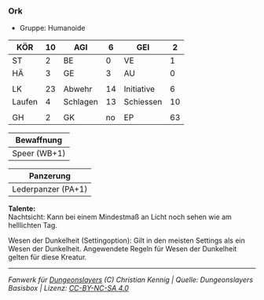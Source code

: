 ### Ork  
- Gruppe: Humanoide  

| KÖR | 10 | AGI | 6 | GEI | 2 |
| --- | --- | --- | --- | --- | --- |
| ST | 2 | BE | 0 | VE | 1 |
| HÄ | 3 | GE | 3 | AU | 0 |
|  |  |  |  |  |  |
| LK | 23 | Abwehr | 14 | Initiative | 6 |
| Laufen | 4 | Schlagen | 13 | Schiessen | 10 |
|  |  |  |  |  |  |
| GH | 2 | GK | no | EP | 63 |


| Bewaffnung |
| --- |
| Speer (WB+1) |


| Panzerung |
| --- |
| Lederpanzer (PA+1) |


**Talente:**  
Nachtsicht: Kann bei einem Mindestmaß an Licht noch sehen wie am helllichten Tag.

Wesen der Dunkelheit (Settingoption): Gilt in den meisten Settings als ein Wesen der Dunkelheit. Angewendete Regeln für Wesen der Dunkelheit gelten für diese Kreatur.





___
*Fanwerk für [Dungeonslayers](https://www.dungeonslayers.net/) (C) Christian Kennig | Quelle: Dungeonslayers Basisbox | Lizenz: [CC-BY-NC-SA 4.0](https://creativecommons.org/licenses/by-nc-sa/4.0/deed.de)*